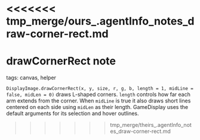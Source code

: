 <<<<<<< tmp_merge/ours_.agentInfo_notes_draw-corner-rect.md
=======
# drawCornerRect note

tags: canvas, helper

`DisplayImage.drawCornerRect(x, y, size, r, g, b, length = 1, midLine = false, midLen = 0)` draws L-shaped corners. `length` controls how far each arm extends from the corner. When `midLine` is true it also draws short lines centered on each side using `midLen` as their length. GameDisplay uses the default arguments for its selection and hover outlines.
>>>>>>> tmp_merge/theirs_.agentInfo_notes_draw-corner-rect.md
